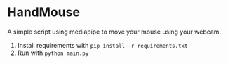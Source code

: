 # HandMouse
A simple script using mediapipe to move your mouse using your webcam.

1) Install requirements with `pip install -r requirements.txt`
2) Run with `python main.py`
